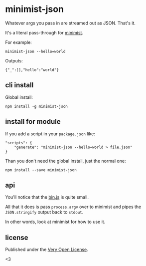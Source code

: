 # minimist-json

Whatever args you pass in are streamed out as JSON. That's it.

It's a literal pass-through for [minimist](https://www.npmjs.com/package/minimist).

For example:

	minimist-json --hello=world

Outputs:

	{"_":[],"hello":"world"}

## cli install

Global install:

	npm install -g minimist-json

## install for module

If you add a script in your `package.json` like:

	"scripts": {
		"generate": "minimist-json --hello=world > file.json"
	}

Than you don't need the global install, just the normal one:

	npm install --save minimist-json

## api

You'll notice that the [bin.js](./bin.js) is quite small.

All that it does is pass `process.argv` over to minimist and
pipes the `JSON.stringify` output back to `stdout`.

In other words, look at minimist for how to use it.

## license

Published under the [Very Open License](http://veryopenlicense.com/).

<3
